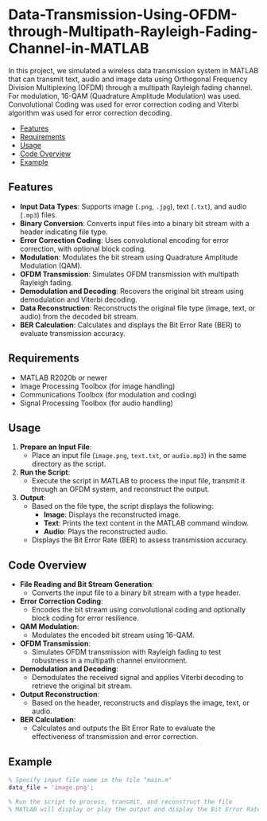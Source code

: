# Data-Transmission-Using-OFDM-through-Multipath-Rayleigh-Fading-Channel-in-MATLAB
In this project, we simulated a wireless data transmission system in MATLAB that can transmit text, audio and image data using Orthogonal Frequency Division Multiplexing (OFDM) through a multipath Rayleigh fading channel. For modulation, 16-QAM (Quadrature Amplitude Modulation) was used. Convolutional Coding was used for error correction coding and Viterbi algorithm was used for error correction decoding.

  * [Features](#features)
  * [Requirements](#requirements)
  * [Usage](#usage)
  * [Code Overview](#code-overview)
  * [Example](#example)


## Features

- **Input Data Types**: Supports image (`.png`, `.jpg`), text (`.txt`), and audio (`.mp3`) files.
- **Binary Conversion**: Converts input files into a binary bit stream with a header indicating file type.
- **Error Correction Coding**: Uses convolutional encoding for error correction, with optional block coding.
- **Modulation**: Modulates the bit stream using Quadrature Amplitude Modulation (QAM).
- **OFDM Transmission**: Simulates OFDM transmission with multipath Rayleigh fading.
- **Demodulation and Decoding**: Recovers the original bit stream using demodulation and Viterbi decoding.
- **Data Reconstruction**: Reconstructs the original file type (image, text, or audio) from the decoded bit stream.
- **BER Calculation**: Calculates and displays the Bit Error Rate (BER) to evaluate transmission accuracy.

## Requirements

- MATLAB R2020b or newer
- Image Processing Toolbox (for image handling)
- Communications Toolbox (for modulation and coding)
- Signal Processing Toolbox (for audio handling)

## Usage

1. **Prepare an Input File**:
    - Place an input file (`image.png`, `text.txt`, or `audio.mp3`) in the same directory as the script.
2. **Run the Script**:
    - Execute the script in MATLAB to process the input file, transmit it through an OFDM system, and reconstruct the output.
3. **Output**:
    - Based on the file type, the script displays the following:
        - **Image**: Displays the reconstructed image.
        - **Text**: Prints the text content in the MATLAB command window.
        - **Audio**: Plays the reconstructed audio.
    - Displays the Bit Error Rate (BER) to assess transmission accuracy.

## Code Overview

- **File Reading and Bit Stream Generation**:
    - Converts the input file to a binary bit stream with a type header.
- **Error Correction Coding**:
    - Encodes the bit stream using convolutional coding and optionally block coding for error resilience.
- **QAM Modulation**:
    - Modulates the encoded bit stream using 16-QAM.
- **OFDM Transmission**:
    - Simulates OFDM transmission with Rayleigh fading to test robustness in a multipath channel environment.
- **Demodulation and Decoding**:
    - Demodulates the received signal and applies Viterbi decoding to retrieve the original bit stream.
- **Output Reconstruction**:
    - Based on the header, reconstructs and displays the image, text, or audio.
- **BER Calculation**:
    - Calculates and outputs the Bit Error Rate to evaluate the effectiveness of transmission and error correction.

## Example
```matlab
% Specify input file name in the file "main.m"
data_file = 'image.png';

% Run the script to process, transmit, and reconstruct the file
% MATLAB will display or play the output and display the Bit Error Rate (BER)
```
